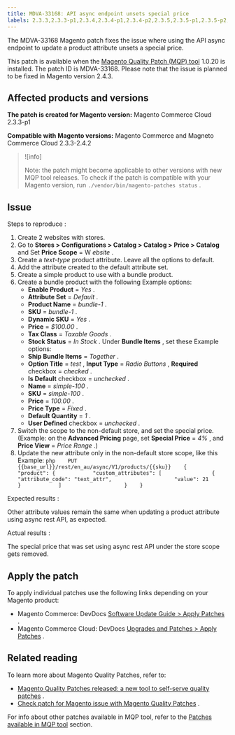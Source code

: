 ```yaml
---
title: MDVA-33168: API async endpoint unsets special price
labels: 2.3.3,2.3.3-p1,2.3.4,2.3.4-p1,2.3.4-p2,2.3.5,2.3.5-p1,2.3.5-p2,2.3.6,2.3.6-p1,2.4.0,2.4.0-p1,2.4.1-p1,2.4.1-p2,2.4.2,MQP 1.0.20,MQP patches,Magento Commerce,Magento Commerce Cloud,Magento Quality Patches,async rest API endpoint,special price
---
```


The MDVA-33168 Magento patch fixes the issue where using the API async endpoint to update a product attribute unsets a special price.

This patch is available when the [Magento Quality Patch (MQP) tool](https://support.magento.com/hc/en-us/articles/360047139492) 1.0.20 is installed. The patch ID is MDVA-33168. Please note that the issue is planned to be fixed in Magento version 2.4.3.

## Affected products and versions

 **The patch is created for Magento version:** Magento Commerce Cloud 2.3.3-p1

 **Compatible with Magento versions:** Magento Commerce and Magneto Commerce Cloud 2.3.3-2.4.2

>![info]
>
>Note: the patch might become applicable to other versions with new MQP tool releases. To check if the patch is compatible with your Magento version, run `./vendor/bin/magento-patches status` .

## Issue

 <span class="wysiwyg-underline">Steps to reproduce</span> :

1. Create 2 websites with stores.
1. Go to **Stores > Configurations > Catalog > Catalog > Price > Catalog** and Set **Price Scope** = W *ebsite* .
1. Create a *text-type* product attribute. Leave all the options to default.
1. Add the attribute created to the default attribute set.
1. Create a simple product to use with a bundle product.
1. Create a bundle product with the following Example options:
    * **Enable Product** = *Yes* .
    * **Attribute Set** = *Default* .
    * **Product Name** = *bundle-1* .
    * **SKU** = *bundle-1* .
    * **Dynamic SKU** = *Yes* .
    * **Price** = *$100.00* .
    * **Tax Class** = *Taxable Goods* .
    * **Stock Status** = *In Stock* .
Under **Bundle Items** , set these Example options:
    * **Ship Bundle Items** = *Together* .
    * **Option Title** = *test* , **Input Type** = *Radio Buttons* , **Required** checkbox = *checked* .
    * **Is Default** checkbox = *unchecked* .
    * **Name** = *simple-100* .
    * **SKU** = *simple-100* .
    * **Price** = *100.00* .
    * **Price Type** = *Fixed* .
    * **Default Quantity** = *1* .
    * **User Defined** checkbox = *unchecked* .
1. Switch the scope to the non-default store, and set the special price.(Example: on the **Advanced Pricing** page, set **Special Price** = *4%* , and **Price View** = *Price Range* .)
1. Update the new attribute only in the non-default store scope, like this Example:    ```php    PUT {{base_url}}/rest/en_au/async/V1/products/{{sku}}    {        "product": {            "custom_attributes": [                {                    "attribute_code": "text_attr",                    "value": 21                                   }            ]                    }    }    ```    

 <span class="wysiwyg-underline">Expected results</span> :

Other attribute values remain the same when updating a product attribute using async rest API, as expected.

 <span class="wysiwyg-underline">Actual results</span> :

The special price that was set using async rest API under the store scope gets removed.

## Apply the patch

To apply individual patches use the following links depending on your Magento product:

* Magento Commerce: DevDocs [Software Update Guide > Apply Patches](https://devdocs.magento.com/guides/v2.4/comp-mgr/patching.html) .
* Magento Commerce Cloud: DevDocs [Upgrades and Patches > Apply Patches](https://devdocs.magento.com/cloud/project/project-patch.html) .

## Related reading

To learn more about Magento Quality Patches, refer to:

* [Magento Quality Patches released: a new tool to self-serve quality patches](https://support.magento.com/hc/en-us/articles/360047139492) .
* [Check patch for Magento issue with Magento Quality Patches](https://support.magento.com/hc/en-us/articles/360047125252) .

For info about other patches available in MQP tool, refer to the [Patches available in MQP tool](https://support.magento.com/hc/en-us/sections/360010506631-Patches-available-in-MQP-tool-) section.